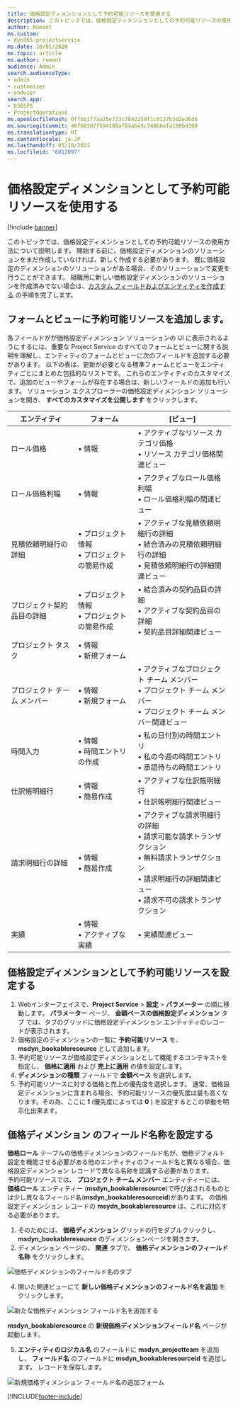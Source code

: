 ```yaml
---
title: 価格設定ディメンションとして予約可能リソースを使用する
description: このトピックでは、価格設定ディメンションとしての予約可能リソースの使用方法について説明します。
author: Rumant
ms.custom:
- dyn365-projectservice
ms.date: 10/01/2020
ms.topic: article
ms.author: rumant
audience: Admin
search.audienceType:
- admin
- customizer
- enduser
search.app:
- D365PS
- ProjectOperations
ms.openlocfilehash: 0ffbb1f7aa25e723c7842259f1c0127b3d2e26d6
ms.sourcegitcommit: 40f68387f594180af64a5e5c748b6efa188bd300
ms.translationtype: HT
ms.contentlocale: ja-JP
ms.lasthandoff: 05/10/2021
ms.locfileid: "6012097"
---
```

# <a name="use-bookable-resource-as-a-pricing-dimension"></a>価格設定ディメンションとして予約可能リソースを使用する

[!include [banner](../includes/psa-now-project-operations.md)]

このトピックでは、価格設定ディメンションとしての予約可能リソースの使用方法について説明します。 開始する前に、価格設定ディメンションのソリューションをまだ作成していなければ、新しく作成する必要があります。 既に価格設定のディメンションのソリューションがある場合、そのソリューションで変更を行うことができます。 組織用に新しい価格設定ディメンションのソリューションを作成済みでない場合は、[カスタム フィールドおよびエンティティを作成する](create-custom-fields-entities.md) の手順を完了します。

## <a name="add-bookable-resource-to-forms-and-views"></a>フォームとビューに予約可能リソースを追加します。
各フィールドがが価格設定ディメンション ソリューションの UI に表示されるようにするには、重要な Project Service のすべてのフォームとビューに関する説明を理解し、エンティティのフォームとビューに次のフィールドを追加する必要があります。
以下の表は、更新が必要となる標準フォームとビューをエンティティごとにまとめた包括的なリストです。 これらのエンティティのカスタマイズで、追加のビューやフォームが存在する場合は、新しいフィールドの追加も行います。
ソリューション エクスプローラーの価格設定ディメンション ソリューションを開き、 **すべてのカスタマイズを公開します** をクリックします。


|   エンティティ        | フォーム   |[ビュー]        |
| ------------------------------|---------------------------------|----------------------------------|
|  ロール価格|• 情報 |• アクティブなリソース カテゴリ価格<br> • リソース カテゴリ価格関連ビュー|
|  ロール価格利幅|• 情報|• アクティブなロール価格利幅<br>• ロール価格利幅の関連ビュー|
|  見積依頼明細行の詳細|• プロジェクト情報<br>• プロジェクトの簡易作成|• アクティブな見積依頼明細行の詳細<br>• 結合済みの見積依頼明細行の詳細<br>• 見積依頼明細行の詳細関連ビュー|
|  プロジェクト契約品目の詳細|• プロジェクト情報<br>• プロジェクトの簡易作成|• 結合済みの契約品目の詳細<br>• アクティブな契約品目の詳細<br>• 契約品目詳細関連ビュー|
|  プロジェクト タスク|• 情報<br>• 新規フォーム||
|  プロジェクト チーム メンバー|• 情報<br>• 新規フォーム|• アクティブなプロジェクト チーム メンバー<br>• プロジェクト チーム メンバー<br>• プロジェクト チーム メンバー関連ビュー|
|  時間入力|• 情報<br>• 時間エントリの作成|• 私の日付別の時間エントリ<br>• 私の今週の時間エントリ<br>• 承認待ちの時間エントリ|
|  仕訳帳明細行|• 情報<br>• 簡易作成|• アクティブな仕訳帳明細行<br>• 仕訳帳明細行関連ビュー|
|  請求明細行の詳細|• 情報<br>• 簡易作成|• アクティブな請求明細行の詳細<br>• 請求可能な請求トランザクション<br>• 無料請求トランザクション<br>• 請求明細行の詳細関連ビュー<br>• 請求不可の請求トランザクション|
|  実績|• 情報<br>• アクティブな実績|• 実績関連ビュー|

## <a name="set-up-bookable-resource-as-a-pricing-dimension"></a>価格設定ディメンションとして予約可能リソースを設定する

1. Webインターフェイスで、**Project Service** > **設定** > **パラメーター** の順に移動します。 **パラメーター** ページ、 **金額ベースの価格設定ディメンション** タブ では、タブのグリッドに価格設定ディメンション エンティティのレコードが表示されます。 
2. 価格設定のディメンションの一覧に **予約可能リソース** を、 **msdyn_bookableresource** として追加します。 
3. 予約可能リソースが価格設定ディメンションとして機能するコンテキストを指定し、 **価格に適用** および **売上に適用** の値を設定します。
4. **ディメンションの種類** フィールドで **金額ベース** を選択します。 
5. 予約可能リソースに対する価格と売上の優先度を選択します。 通常、価格設定ディメンションに含まれる場合、予約可能リソースの優先度は最も高くなります。その為、ここに **1** (優先度によっては **0** ) を設定するとこの挙動を明示化出来ます。

## <a name="set-up-pricing-dimension-field-names"></a>価格ディメンション のフィールド名称を設定する

**価格ロール** テーブルの価格ディメンションのフィールド名が、価格デフォルト設定を機能させる必要がある他のエンティティのフィールド名と異なる場合、価格設定ディメンション レコードで異なる名称を認識する必要があります。    
予約可能リソースでは、 **プロジェクト チーム メンバー** エンティティーには、 **価格ロール** エンティティー (**msdyn_bookableresource**)で呼び出されるものとは少し異なるフィールド名(**msdyn_bookableresourceid**)があります。 の価格設定ディメンション レコードの **msydn_bookableresource** は、これに対応する必要があります。 
1. そのためには、 **価格ディメンション** グリッドの行をダブルクリックし、 **msdyn_bookableresource** のディメンションページを開きます。
2. ディメンション ページの、 **関連** タブで、 **価格ディメンションのフィールド名称** をクリックします。

 ![価格ディメンションのフィールド名のタブ](media/PD-fieldname.png)

4. 開いた関連ビューにて **新しい価格ディメンションのフィールド名を追加** をクリックします。

 ![新たな価格ディメンション フィールド名を追加する](media/Add-NewPD-fieldname.png)


**msdyn_bookableresource** の **新規価格ディメンションフィールド名** ページが起動します。 

5. **エンティティのロジカル名** のフィールドに **msdyn_projectteam** を追加し、 **フィールド名** のフィールドに **msdyn_bookableresourceid** を追加します。 レコードを保存します。

 ![新規価格ディメンション フィールド名の追加フォーム](media/PD-fieldname-Added.png)


[!INCLUDE[footer-include](../includes/footer-banner.md)]